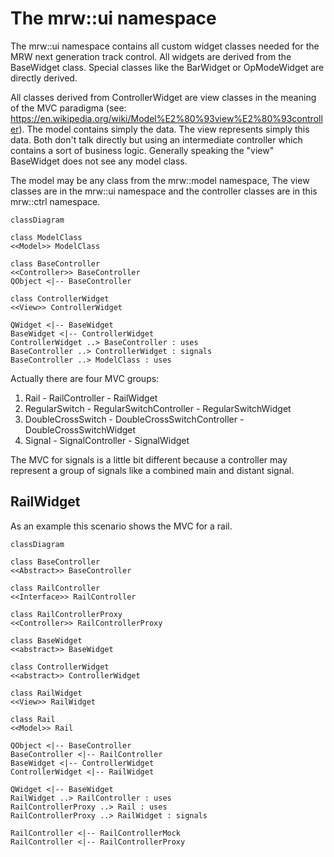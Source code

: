 # The mrw::ui namespace

The mrw::ui namespace contains all custom widget classes needed for the MRW next generation track control. All widgets are derived from the BaseWidget class. Special classes like the BarWidget or OpModeWidget are directly derived.

All classes derived from ControllerWidget are view classes in the meaning of the MVC paradigma (see: https://en.wikipedia.org/wiki/Model%E2%80%93view%E2%80%93controller). The model contains simply the data. The view represents simply this data. Both don't talk directly but using an intermediate controller which contains a sort of business logic. Generally speaking the "view" BaseWidget does not see any model class.

The model may be any class from the mrw::model namespace, The view classes are in the mrw::ui namespace and the controller classes are in this mrw::ctrl namespace.

```mermaid
classDiagram

class ModelClass
<<Model>> ModelClass

class BaseController
<<Controller>> BaseController
QObject <|-- BaseController

class ControllerWidget
<<View>> ControllerWidget

QWidget <|-- BaseWidget
BaseWidget <|-- ControllerWidget
ControllerWidget ..> BaseController : uses
BaseController ..> ControllerWidget : signals
BaseController ..> ModelClass : uses

```

Actually there are four MVC groups:
1. Rail - RailController - RailWidget
2. RegularSwitch - RegularSwitchController - RegularSwitchWidget
3. DoubleCrossSwitch - DoubleCrossSwitchController - DoubleCrossSwitchWidget
4. Signal - SignalController - SignalWidget

The MVC for signals is a little bit different because a controller may represent a group of signals like a combined main and distant signal.

## RailWidget

As an example this scenario shows the MVC for a rail.

```mermaid
classDiagram

class BaseController
<<Abstract>> BaseController

class RailController
<<Interface>> RailController

class RailControllerProxy
<<Controller>> RailControllerProxy

class BaseWidget
<<abstract>> BaseWidget

class ControllerWidget
<<abstract>> ControllerWidget

class RailWidget
<<View>> RailWidget

class Rail
<<Model>> Rail

QObject <|-- BaseController
BaseController <|-- RailController
BaseWidget <|-- ControllerWidget
ControllerWidget <|-- RailWidget

QWidget <|-- BaseWidget
RailWidget ..> RailController : uses
RailControllerProxy ..> Rail : uses
RailControllerProxy ..> RailWidget : signals

RailController <|-- RailControllerMock
RailController <|-- RailControllerProxy

```
